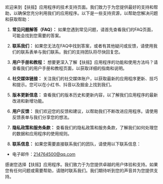 欢迎来到【扶摇】应用程序的技术支持页面。我们致力于为您提供最好的支持和帮助，以确保您充分利用我们的应用程序。以下是一些支持资源，以帮助您解决问题和获取帮助：

1. **常见问题解答（FAQ）：** 如果您遇到常见问题，请首先查看我们的FAQ页面，可能会找到您需要的答案。

2. **联系我们：** 如果您无法在FAQ中找到答案，或者有其他疑问或反馈，请使用我们的联系表单与我们联系。我们的支持团队将尽快回复您。

3. **用户手册和教程：** 想要更深入了解【扶摇】应用程序的功能和使用方法吗？请查看我们的用户手册和教程页面，以获取详细的指南和说明。

4. **社交媒体链接：** 关注我们的社交媒体账户，以获取最新的应用程序更新、技巧和提示。您可以在小红书、抖音以及掘金上找到我们。

5. **版本更新信息：** 查看我们的版本历史和更新内容，以了解我们应用程序的最新改进和新增功能。

6. **用户反馈：** 我们欢迎您的反馈和建议，以帮助我们不断改进应用程序。请使用反馈表单与我们分享您的想法。

7. **隐私政策和服务条款：** 查看我们的隐私政策和服务条款，了解我们如何处理您的数据和应用程序的使用规则。

8. **联系信息：** 如果您需要直接联系我们的团队，请使用以下联系信息：
- 电子邮件：214764500@qq.com

感谢您选择【扶摇】应用程序。我们致力于为您提供卓越的用户体验和支持。如果您有任何问题或需要帮助，请随时联系我们。我们期待听到您的声音并为您提供支持。
